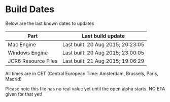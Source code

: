 # Build Dates

Below are the last known dates to updates

Part | Last build update
-----|-----
Mac Engine | Last built: 20 Aug 2015; 20:23:05
Windows Engine | Last built: 20 Aug 2015; 23:00:05
JCR6 Resource Files | Last built: 21 Aug 2015; 19:06:29
All times are in CET (Central European Time: Amsterdam, Brussels, Paris, Madrid)


Please note this file has no real value yet until the open alpha starts. NO ETA given for that yet!
